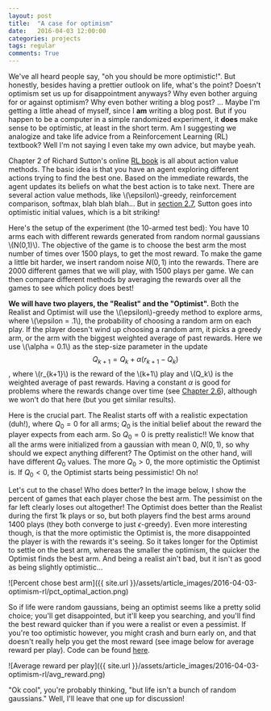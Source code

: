```yaml
---
layout: post
title:  "A case for optimism"
date:   2016-04-03 12:00:00
categories: projects
tags: regular
comments: True
---
```



We've all heard people say, "oh you should be more optimistic!". But honestly, besides having a prettier outlook on life, what's the point? Doesn't optimism set us up for disappointment anyways? Why even bother arguing for or against optimism? Why even bother writing a blog post? ... Maybe I'm getting a little ahead of myself, since I **am** writing a blog post. But if you happen to be a computer in a simple randomized experiment, it **does** make sense to be optimistic, at least in the short term. Am I suggesting we analogize and take life advice from a Reinforcement Learning (RL) textbook? Well I'm not saying I even take my own advice, but maybe yeah.

Chapter 2 of Richard Sutton's online [RL book][rl_book] is all about action value methods. The basic idea is that you have an agent exploring different actions trying to find the best one. Based on the immediate rewards, the agent updates its beliefs on what the best action is to take next. There are several action value methods, like \\(\epsilon\\)-greedy, reinforcement comparison, softmax, blah blah blah... But in [section 2.7][section_2.7], Sutton goes into optimistic initial values, which is a bit striking!

Here's the setup of the experiment (the 10-armed test bed): You have 10 arms each with different rewards generated from random normal gaussians \\(N(0,1)\\). The objective of the game is to choose the best arm the most number of times over 1500 plays, to get the most reward. To make the game a little bit harder, we insert random noise $N(0,1)$ into the rewards. There are 2000 different games that we will play, with 1500 plays per game. We can then compare different methods by averaging the rewards over all the games to see which policy does best! 

**We will have two players, the "Realist" and the "Optimist".** Both the Realist and Optimist will use the \\(\epsilon\\)-greedy method to explore arms, where \\(\epsilon = .1\\), the probability of choosing a random arm on each play. If the player doesn't wind up choosing a random arm, it picks a greedy arm, or the arm with the biggest weighted average of past rewards. Here we use \\(\alpha = 0.1\\) as the step-size parameter in the update $$Q_{k+1} = Q_k + \alpha (r_{k+1} - Q_k)$$, where \\(r_{k+1}\\) is the reward of the \\(k+1\\) play and \\(Q_k\\) is the weighted average of past rewards. Having a constant $\alpha$ is good for problems where the rewards change over time (see [Chapter 2.6][section_2.6]), although we won't do that here (but you get similar results).

Here is the crucial part. The Realist starts off with a realistic expectation (duh!), where $Q_0 = 0$ for all arms; $Q_0$ is the initial belief about the reward the player expects from each arm. So $Q_0 = 0$ is pretty realistic!! We know that all the arms were initialized from a gaussian with mean 0, $N(0,1)$, so why should we expect anything different? The Optimist on the other hand, will have different $Q_0$ values. The more $Q_0 > 0$, the more optimistic the Optimist is. If $Q_0 < 0$, the Optimist starts being pessimistic! Oh no!

Let's cut to the chase! Who does better? In the image below, I show the percent of games that each player chose the best arm. The pessimist on the far left clearly loses out altogether! The Optimist does better than the Realist during the first 1k plays or so, but both players find the best arms around 1400 plays (they both converge to just $\epsilon$-greedy). Even more interesting though, is that the more optimistic the Optimist is, the more disappointed the player is with the rewards it's seeing. So it takes longer for the Optimist to settle on the best arm, whereas the smaller the optimism, the quicker the Optimist finds the best arm. And being a realist ain't bad, but it isn't as good as being slightly optimistic...

![Percent chose best arm]({{ site.url }}/assets/article_images/2016-04-03-optimism-rl/pct_optimal_action.png)

So if life were random gaussians, being an optimist seems like a pretty solid choice; you'll get disappointed, but it'll keep you searching, and you'll find the best reward quicker than if you were a realist or even a pessimist. If you're too optimistic however, you might crash and burn early on, and that doesn't really help you get the most reward (see image below for average reward per play). Code can be found [here][code].


![Average reward per play]({{ site.url }}/assets/article_images/2016-04-03-optimism-rl/avg_reward.png)

"Ok cool", you're probably thinking, "but life isn't a bunch of random gaussians." Well, I'll leave that one up for discussion!


[rl_book]: https://webdocs.cs.ualberta.ca/~sutton/book/ebook/
[section_2.6]: https://webdocs.cs.ualberta.ca/~sutton/book/ebook/node20.html
[section_2.7]: https://webdocs.cs.ualberta.ca/~sutton/book/ebook/node21.html
[code]: https://github.com/btaba/blog/tree/master/optimism_rl
